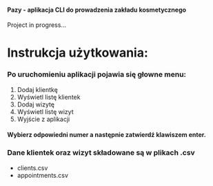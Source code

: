 #### Pazy - aplikacja CLI do prowadzenia zakładu kosmetycznego

Project in progress...

# Instrukcja użytkowania:

### Po uruchomieniu aplikacji pojawia się głowne menu:

1. Dodaj klientkę
2. Wyświetl listę klientek
3. Dodaj wizytę
4. Wyświetl listę wizyt
5. Wyjście z aplikacji

#### Wybierz odpowiedni numer a następnie zatwierdź klawiszem enter.

### Dane klientek oraz wizyt składowane są w plikach .csv

- clients.csv
- appointments.csv
